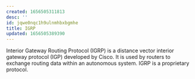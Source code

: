 ```yaml
---
created: 1656505311813
desc: ''
id: jqwe0nqc1h9ulnmhbxbgmhe
title: IGRP
updated: 1656505389390
---
```

   
Interior Gateway Routing Protocol (IGRP) is a distance vector interior gateway protocol (IGP) developed by Cisco. It is used by routers to exchange routing data within an autonomous system. IGRP is a proprietary protocol.